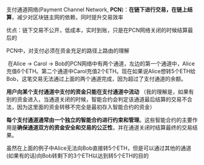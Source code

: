 支付通道网络(Payment Channel Network, **PCN**)：**在链下进行交易，在链上结算**，减少对区块链主网的依赖，同时提升交易效率

优点：链下交易不公开，低成本，实时到账，只是在PCN网络关闭的时候结算最后的

PCN中，对支付必须在资金充足的路径上路由的理解

​		在Alice → Carol → Bob的PCN网络中有两个通道，左边的第一个通道中，Alice充值6个ETH。第二个通道中Carol充值2个ETH。现在如果说Alice想转5个ETH给Bob，这笔交易无法通过上面的两个通道完成，因为超过了支付通道的余额。

**用户向某个支付通道中支付的资金只能在支付通道中流动** （我的理解是，如果有别的资金进入，当通道关闭的时候，智能合约会判定该通道最后结算的交易不合法，因为这里面的资金转移不完全是最初存入智能合约的资金）

**每个支付通道通常由一个独立的智能合约进行约束和管理**。这些智能合约的主要作用是**确保通道双方的资金安全和交易的公正性**，并在通道关闭时结算最终的交易结果。

虽然在上面的例子中Alice无法向Bob直接转5个ETH，但是可以通过其他的通道(如果有的话)向Bob转剩下的3个ETH以达到转5个ETH的目的